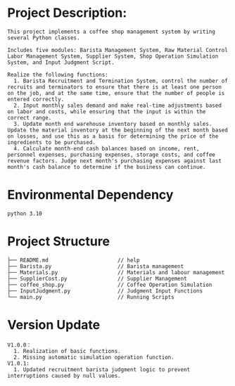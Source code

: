 # Project Description:
    This project implements a coffee shop management system by writing several Python classes.

    Includes five modules: Barista Management System, Raw Material Control Labor Management System, Supplier System, Shop Operation Simulation System, and Input Judgment Script.

    Realize the following functions: 
      1. Barista Recruitment and Termination System, control the number of recruits and terminators to ensure that there is at least one person on the job, and at the same time, ensure that the number of people is entered correctly.
      2. Input monthly sales demand and make real-time adjustments based on labor and costs, while ensuring that the input is within the correct range.
      3. Update month end warehouse inventory based on monthly sales. Update the material inventory at the beginning of the next month based on losses, and use this as a basis for determining the price of the ingredients to be purchased.
      4. Calculate month-end cash balances based on income, rent, personnel expenses, purchasing expenses, storage costs, and coffee revenue factors. Judge next month's purchasing expenses against last month's cash balance to determine if the business can continue.

# Environmental Dependency
    python 3.10

# Project Structure
    ├── README.md                      // help
    ├── Barista.py                     // Barista management
    ├── Materials.py                   // Materials and labour management
    ├── SupplierCost.py                // Supplier Management
    ├── coffee_shop.py                 // Coffee Operation Simulation
    ├── InputJudgment.py               // Judgment Input Functions
    └── main.py                        // Running Scripts

# Version Update
    V1.0.0：
      1. Realization of basic functions.
      2. Missing automatic simulation operation function.
    V1.0.1:
      1. Updated recruitment barista judgment logic to prevent interruptions caused by null values.
